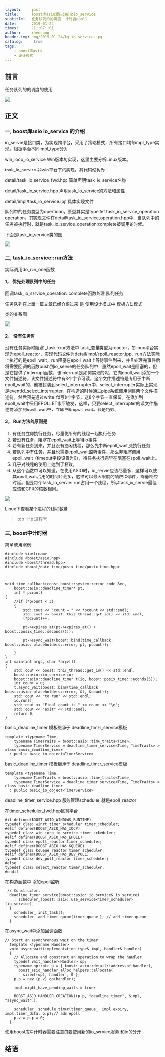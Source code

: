 ```yaml
---
layout:     post
title:      boost库asio源码分析之io_service
subtitle:   任务队列的的调度  计时器epoll 
date:       2019-01-24
times:      21::07::01
author:     chensong
header-img: img/2019-01-24/bg_io_service.jpg
catalog: 	 true
tags:
    - boost库asio
    - 设计模式
---
```



## 前言

任务队列的的调度的使用


![](https://github.com/chensongpoixs/chensongpoixs.github.io/blob/master/img/2019-01-24/io_service.jpg?raw=true)


## 正文


### 一, boost库asio io_service 的介绍

io_servie是接口类，为实现跨平台，采用了策略模式，所有接口均有impl_type实现。根据平台不同impl_type分为

win_iocp_io_service Win版本的实现，这里主要分析Linux版本。

task_io_service 非win平台下的实现，其代码结构为：

detail/task_io_service_fwd.hpp 简单声明task_io_service名称

detail/task_io_service.hpp 声明task_io_service的方法和属性

detail/impl/task_io_service.ipp 具体实现文件

队列中的任务类型为opertioan，原型其实是typedef task_io_service_operation operation，其实现文件在detail/task_io_service_operation.hpp中，当队列中的任务被执行时，就是task_io_service_operation:complete被调用的时候。

下面是task_io_service类的图

![](https://github.com/chensongpoixs/chensongpoixs.github.io/blob/master/img/2019-01-24/task_io_service_operaction.png?raw=true)


### 二, task_io_service::run方法




实际调用do_run_one函数

#### 1， 优先处理队列中的任务 

回调task_io_service_operation::complete函数处理 队列任务

任务队列在上面一篇文章已经介绍过来 是 使用设计模式中 模板方法模式

类的关系图

![](https://github.com/chensongpoixs/chensongpoixs.github.io/blob/master/img/2019-01-24/accept_send_recv.png?raw=true)

#### 2， 没有任务时

没有任务实际时阻塞 _task->run方法中  task_变量类型为reactor，在linux平台实现为epoll_reactor，实现代码文件为detail/impl/epoll_reactor.ipp，run方法实际上执行的是epoll_wait，run阻塞在epoll_wait上等待事件到来，并且处理完事件后将需要回调的函数push到io_servie的任务队列中，虽然epoll_wait是阻塞的，但是它提供了interrupt函数，该interrupt是如何实现的呢，它向epoll_wait添加一个文件描述符，该文件描述符中有8个字节可读，这个文件描述符是专用于中断epoll_wait的，他被封装到select_interrupter中，select_interrupter实际上实现是eventfd_select_interrupter，在构造的时候通过pipe系统调用创建两个文件描述符，然后预先通过write_fd写8个字节，这8个字节一直保留。在添加到epoll_wait中采用EPOLLET水平触发，这样，只要select_interrupter的读文件描述符添加到epoll_wait中，立即中断epoll_wait。很是巧妙。


#### 3， Run方法的原则是

1. 有任务立即执行任务，尽量使所有的线程一起执行任务
2. 若没有任务，阻塞在epoll_wait上等待io事件
3. 若有新任务到来，并且没有空闲线程，那么先中断epoll_wait,先执行任务
4. 若队列中有任务，并且也需要epoll_wait监听事件，那么非阻塞调用epoll_wait（timeout字段设置为0），待任务执行完毕在阻塞在epoll_wait上。
5. 几乎对线程的使用上达到了极致。
6. 从这个函数中可以知道，在使用ASIO时，io_servie应该尽量多，这样可以使其epoll_wait占用的时间片最多，这样可以最大限度的响应IO事件，降低响应时延。但是每个task_io_servie::run占用一个线程，所以task_io_servie最佳应该和CPU的核数相同。



![](https://github.com/chensongpoixs/chensongpoixs.github.io/blob/master/img/2019-01-24/async_accept.jpg?raw=true)


Linux下查看某个进程的线程数量

>top -Hp 进程号




### 三, boost中计时器 

简单使用案例:

```
#include <iostream>    
#include <boost/asio.hpp>  
#include <boost/thread.hpp>  
#include <boost/date_time/posix_time/posix_time.hpp>  



void time_callback(const boost::system::error_code &ec,
	boost::asio::deadline_timer* pt,
	int * pcount)
{
	//if (*pcount < 3)
	{
		std::cout << "count = " << *pcount << std::endl;
		std::cout << boost::this_thread::get_id() << std::endl;
		(*pcount)++;

		pt->expires_at(pt->expires_at() + boost::posix_time::seconds(5));

		pt->async_wait(boost::bind(time_callback, boost::asio::placeholders::error, pt, pcount));

	}
}
int main(int argc, char *argv[])
{
	std::cout << boost::this_thread::get_id() << std::endl;
	boost::asio::io_service io;
	boost::asio::deadline_timer t(io, boost::posix_time::seconds(5));
	int count = 0;
	t.async_wait(boost::bind(time_callback, boost::asio::placeholders::error, &t, &count));
	std::cout << "to run" << std::endl;
	io.run();
	std::cout << "Final count is " << count << "\n";
	std::cout << "exit" << std::endl;
	return 0;
}
```


basic_deadline_timer 模板继承于 deadline_timer_service模板

```
template <typename Time,
    typename TimeTraits = boost::asio::time_traits<Time>,
    typename TimerService = deadline_timer_service<Time, TimeTraits> >
class basic_deadline_timer
  : public basic_io_object<TimerService>
```

basic_deadline_timer 模板继承于 deadline_timer_service模板

```
template <typename Time,
    typename TimeTraits = boost::asio::time_traits<Time>,
    typename TimerService = deadline_timer_service<Time, TimeTraits> >
class basic_deadline_timer
  : public basic_io_object<TimerService>
```

deadline_timer_service.hpp  服务管理scheduler_就是epoll_reactor

在timer_scheduler_fwd.hpp区别平台

```
#if defined(BOOST_ASIO_WINDOWS_RUNTIME)
typedef class winrt_timer_scheduler timer_scheduler;
#elif defined(BOOST_ASIO_HAS_IOCP)
typedef class win_iocp_io_service timer_scheduler;
#elif defined(BOOST_ASIO_HAS_EPOLL)
typedef class epoll_reactor timer_scheduler;
#elif defined(BOOST_ASIO_HAS_KQUEUE)
typedef class kqueue_reactor timer_scheduler;
#elif defined(BOOST_ASIO_HAS_DEV_POLL)
typedef class dev_poll_reactor timer_scheduler;
#else
typedef class select_reactor timer_scheduler;
#endif
```
 
在构造函数中 添加epoll监听

```
 // Constructor.
  deadline_timer_service(boost::asio::io_service& io_service)
    : scheduler_(boost::asio::use_service<timer_scheduler>(io_service))
  {
    scheduler_.init_task();
    scheduler_.add_timer_queue(timer_queue_); // add timer queue
  }
``` 


在async_wait中添加回调函数


```
// Start an asynchronous wait on the timer.
  template <typename Handler>
  void async_wait(implementation_type& impl, Handler& handler)
  {
    // Allocate and construct an operation to wrap the handler.
    typedef wait_handler<Handler> op;
    typename op::ptr p = { boost::asio::detail::addressof(handler),
      boost_asio_handler_alloc_helpers::allocate(
        sizeof(op), handler), 0 };
    p.p = new (p.v) op(handler);

    impl.might_have_pending_waits = true;

    BOOST_ASIO_HANDLER_CREATION((p.p, "deadline_timer", &impl, "async_wait"));

    scheduler_.schedule_timer(timer_queue_, impl.expiry, impl.timer_data, p.p);// add epoll
    p.v = p.p = 0;
  }
```


使用boost库中计时器需要注意的要使用新的io_service服务 和io的分开


## 结语




